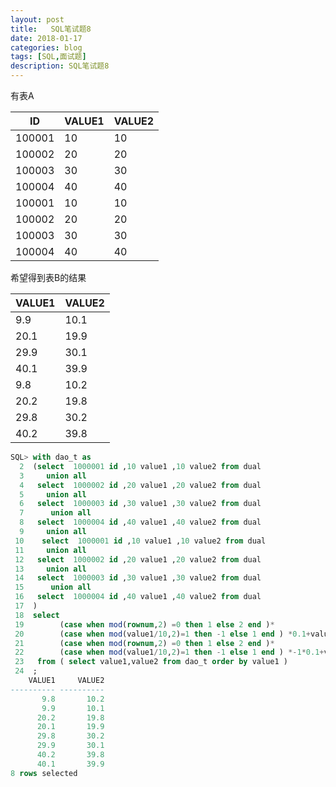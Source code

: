 ```yaml
---
layout: post
title:   SQL笔试题8
date: 2018-01-17
categories: blog
tags: [SQL,面试题]
description: SQL笔试题8
---
```


有表A

ID | VALUE1  |VALUE2
---    | --- | ---
100001 | 10  | 10
100002 | 20  | 20 
100003 | 30  | 30
100004 | 40  | 40
100001 | 10  | 10
100002 | 20  | 20
100003 | 30  | 30
100004 | 40  | 40

希望得到表B的结果


VALUE1 | VALUE2
 --- | ----
  9.9    | 10.1
20.1   | 19.9
29.9   | 30.1
40.1   | 39.9
9.8    | 10.2
20.2   | 19.8
29.8   | 30.2
40.2   | 39.8

```sql
SQL> with dao_t as
  2  (select  1000001 id ,10 value1 ,10 value2 from dual
  3     union all
  4   select  1000002 id ,20 value1 ,20 value2 from dual
  5     union all
  6   select  1000003 id ,30 value1 ,30 value2 from dual
  7      union all
  8   select  1000004 id ,40 value1 ,40 value2 from dual
  9     union all
 10    select  1000001 id ,10 value1 ,10 value2 from dual
 11     union all
 12   select  1000002 id ,20 value1 ,20 value2 from dual
 13     union all
 14   select  1000003 id ,30 value1 ,30 value2 from dual
 15      union all
 16   select  1000004 id ,40 value1 ,40 value2 from dual
 17  )
 18  select
 19        (case when mod(rownum,2) =0 then 1 else 2 end )*
 20        (case when mod(value1/10,2)=1 then -1 else 1 end ) *0.1+value1 value1,
 21        (case when mod(rownum,2) =0 then 1 else 2 end )*
 22        (case when mod(value1/10,2)=1 then -1 else 1 end ) *-1*0.1+value2 value2
 23   from ( select value1,value2 from dao_t order by value1 )
 24  ;
    VALUE1     VALUE2
---------- ----------
       9.8       10.2
       9.9       10.1
      20.2       19.8
      20.1       19.9
      29.8       30.2
      29.9       30.1
      40.2       39.8
      40.1       39.9
8 rows selected

```
